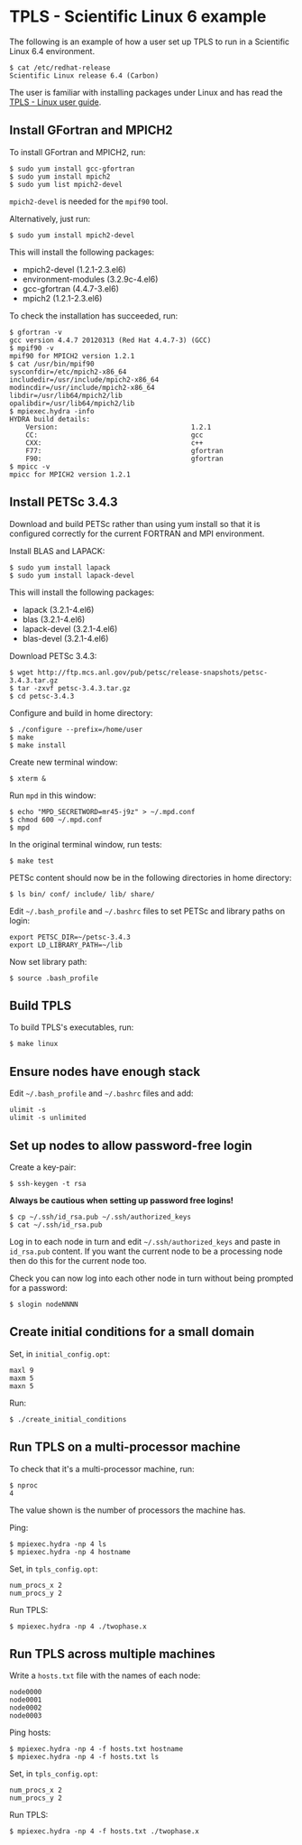 
TPLS - Scientific Linux 6 example
=================================

The following is an example of how a user set up TPLS to run in a Scientific Linux 6.4 environment.

    $ cat /etc/redhat-release 
    Scientific Linux release 6.4 (Carbon)

The user is familiar with installing packages under Linux and has read the [TPLS - Linux user guide](./UserGuideLinux.md).

Install GFortran and MPICH2
---------------------------

To install GFortran and MPICH2, run:

    $ sudo yum install gcc-gfortran
    $ sudo yum install mpich2
    $ sudo yum list mpich2-devel

`mpich2-devel` is needed for the `mpif90` tool.

Alternatively, just run:

    $ sudo yum install mpich2-devel

This will install the following packages:

* mpich2-devel (1.2.1-2.3.el6)
* environment-modules (3.2.9c-4.el6)
* gcc-gfortran (4.4.7-3.el6)
* mpich2 (1.2.1-2.3.el6)

To check the installation has succeeded, run:

    $ gfortran -v
    gcc version 4.4.7 20120313 (Red Hat 4.4.7-3) (GCC) 
    $ mpif90 -v
    mpif90 for MPICH2 version 1.2.1
    $ cat /usr/bin/mpif90 
    sysconfdir=/etc/mpich2-x86_64
    includedir=/usr/include/mpich2-x86_64
    modincdir=/usr/include/mpich2-x86_64
    libdir=/usr/lib64/mpich2/lib
    opalibdir=/usr/lib64/mpich2/lib
    $ mpiexec.hydra -info
    HYDRA build details:
        Version:                                 1.2.1
        CC:                                      gcc
        CXX:                                     c++
        F77:                                     gfortran
        F90:                                     gfortran
    $ mpicc -v
    mpicc for MPICH2 version 1.2.1

Install PETSc 3.4.3
-------------------

Download and build PETSc rather than using yum install so that it is configured correctly for the current FORTRAN and MPI environment.  

Install BLAS and LAPACK:

    $ sudo yum install lapack
    $ sudo yum install lapack-devel

This will install the following packages:

* lapack (3.2.1-4.el6)
* blas (3.2.1-4.el6)
* lapack-devel (3.2.1-4.el6)
* blas-devel (3.2.1-4.el6)

Download PETSc 3.4.3:

    $ wget http://ftp.mcs.anl.gov/pub/petsc/release-snapshots/petsc-3.4.3.tar.gz
    $ tar -zxvf petsc-3.4.3.tar.gz 
    $ cd petsc-3.4.3

Configure and build in home directory:

    $ ./configure --prefix=/home/user
    $ make
    $ make install

Create new terminal window:

    $ xterm &

Run `mpd` in this window:

    $ echo "MPD_SECRETWORD=mr45-j9z" > ~/.mpd.conf
    $ chmod 600 ~/.mpd.conf
    $ mpd

In the original terminal window, run tests:

    $ make test

PETSc content should now be in the following directories in home directory:

    $ ls bin/ conf/ include/ lib/ share/

Edit `~/.bash_profile` and `~/.bashrc` files to set PETSc and library paths on login:

    export PETSC_DIR=~/petsc-3.4.3
    export LD_LIBRARY_PATH=~/lib

Now set library path:

    $ source .bash_profile

Build TPLS
----------

To build TPLS's executables, run:

    $ make linux

Ensure nodes have enough stack
------------------------------

Edit `~/.bash_profile` and `~/.bashrc` files and add:

    ulimit -s
    ulimit -s unlimited

Set up nodes to allow password-free login
-----------------------------------------

Create a key-pair:

    $ ssh-keygen -t rsa

**Always be cautious when setting up password free logins!**

    $ cp ~/.ssh/id_rsa.pub ~/.ssh/authorized_keys
    $ cat ~/.ssh/id_rsa.pub 

Log in to each node in turn and edit `~/.ssh/authorized_keys` and paste in `id_rsa.pub` content. If you want the current node to be a processing node then do this for the current node too.

Check you can now log into each other node in turn without being prompted for a password:

    $ slogin nodeNNNN

Create initial conditions for a small domain
--------------------------------------------

Set, in `initial_config.opt`:

    maxl 9
    maxm 5
    maxn 5

Run:

    $ ./create_initial_conditions

Run TPLS on a multi-processor machine
-------------------------------------

To check that it's a multi-processor machine, run:

    $ nproc
    4

The value shown is the number of processors the machine has.

Ping:

    $ mpiexec.hydra -np 4 ls
    $ mpiexec.hydra -np 4 hostname

Set, in `tpls_config.opt`:

    num_procs_x 2
    num_procs_y 2

Run TPLS:

    $ mpiexec.hydra -np 4 ./twophase.x

Run TPLS across multiple machines
---------------------------------

Write a `hosts.txt` file with the names of each node:

    node0000
    node0001
    node0002
    node0003

Ping hosts:

    $ mpiexec.hydra -np 4 -f hosts.txt hostname
    $ mpiexec.hydra -np 4 -f hosts.txt ls

Set, in `tpls_config.opt`:

    num_procs_x 2
    num_procs_y 2

Run TPLS:

    $ mpiexec.hydra -np 4 -f hosts.txt ./twophase.x
